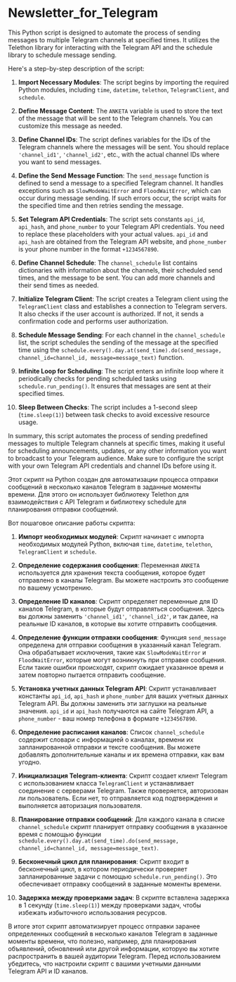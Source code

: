 # Newsletter_for_Telegram


This Python script is designed to automate the process of sending messages to multiple Telegram channels at specified times. It utilizes the Telethon library for interacting with the Telegram API and the schedule library to schedule message sending.

Here's a step-by-step description of the script:

1. **Import Necessary Modules**: The script begins by importing the required Python modules, including `time`, `datetime`, `telethon`, `TelegramClient`, and `schedule`.

2. **Define Message Content**: The `ANKETA` variable is used to store the text of the message that will be sent to the Telegram channels. You can customize this message as needed.

3. **Define Channel IDs**: The script defines variables for the IDs of the Telegram channels where the messages will be sent. You should replace `'channel_id1'`, `'channel_id2'`, etc., with the actual channel IDs where you want to send messages.

4. **Define the Send Message Function**: The `send_message` function is defined to send a message to a specified Telegram channel. It handles exceptions such as `SlowModeWaitError` and `FloodWaitError`, which can occur during message sending. If such errors occur, the script waits for the specified time and then retries sending the message.

5. **Set Telegram API Credentials**: The script sets constants `api_id`, `api_hash`, and `phone_number` to your Telegram API credentials. You need to replace these placeholders with your actual values. `api_id` and `api_hash` are obtained from the Telegram API website, and `phone_number` is your phone number in the format `+1234567890`.

6. **Define Channel Schedule**: The `channel_schedule` list contains dictionaries with information about the channels, their scheduled send times, and the message to be sent. You can add more channels and their send times as needed.

7. **Initialize Telegram Client**: The script creates a Telegram client using the `TelegramClient` class and establishes a connection to Telegram servers. It also checks if the user account is authorized. If not, it sends a confirmation code and performs user authorization.

8. **Schedule Message Sending**: For each channel in the `channel_schedule` list, the script schedules the sending of the message at the specified time using the `schedule.every().day.at(send_time).do(send_message, channel_id=channel_id, message=message_text)` function.

9. **Infinite Loop for Scheduling**: The script enters an infinite loop where it periodically checks for pending scheduled tasks using `schedule.run_pending()`. It ensures that messages are sent at their specified times.

10. **Sleep Between Checks**: The script includes a 1-second sleep (`time.sleep(1)`) between task checks to avoid excessive resource usage.

In summary, this script automates the process of sending predefined messages to multiple Telegram channels at specific times, making it useful for scheduling announcements, updates, or any other information you want to broadcast to your Telegram audience. Make sure to configure the script with your own Telegram API credentials and channel IDs before using it.









Этот скрипт на Python создан для автоматизации процесса отправки сообщений в несколько каналов Telegram в заданные моменты времени. Для этого он использует библиотеку Telethon для взаимодействия с API Telegram и библиотеку schedule для планирования отправки сообщений.

Вот пошаговое описание работы скрипта:

1. **Импорт необходимых модулей**: Скрипт начинает с импорта необходимых модулей Python, включая `time`, `datetime`, `telethon`, `TelegramClient` и `schedule`.

2. **Определение содержания сообщения**: Переменная `ANKETA` используется для хранения текста сообщения, которое будет отправлено в каналы Telegram. Вы можете настроить это сообщение по вашему усмотрению.

3. **Определение ID каналов**: Скрипт определяет переменные для ID каналов Telegram, в которые будут отправляться сообщения. Здесь вы должны заменить `'channel_id1'`, `'channel_id2'`, и так далее, на реальные ID каналов, в которые вы хотите отправить сообщения.

4. **Определение функции отправки сообщения**: Функция `send_message` определена для отправки сообщения в указанный канал Telegram. Она обрабатывает исключения, такие как `SlowModeWaitError` и `FloodWaitError`, которые могут возникнуть при отправке сообщения. Если такие ошибки происходят, скрипт ожидает указанное время и затем повторно пытается отправить сообщение.

5. **Установка учетных данных Telegram API**: Скрипт устанавливает константы `api_id`, `api_hash` и `phone_number` для ваших учетных данных Telegram API. Вы должны заменить эти заглушки на реальные значения. `api_id` и `api_hash` получаются на сайте Telegram API, а `phone_number` - ваш номер телефона в формате `+1234567890`.

6. **Определение расписания каналов**: Список `channel_schedule` содержит словари с информацией о каналах, времени их запланированной отправки и тексте сообщения. Вы можете добавлять дополнительные каналы и их времена отправки, как вам угодно.

7. **Инициализация Telegram-клиента**: Скрипт создает клиент Telegram с использованием класса `TelegramClient` и устанавливает соединение с серверами Telegram. Также проверяется, авторизован ли пользователь. Если нет, то отправляется код подтверждения и выполняется авторизация пользователя.

8. **Планирование отправки сообщений**: Для каждого канала в списке `channel_schedule` скрипт планирует отправку сообщения в указанное время с помощью функции `schedule.every().day.at(send_time).do(send_message, channel_id=channel_id, message=message_text)`.

9. **Бесконечный цикл для планирования**: Скрипт входит в бесконечный цикл, в котором периодически проверяет запланированные задачи с помощью `schedule.run_pending()`. Это обеспечивает отправку сообщений в заданные моменты времени.

10. **Задержка между проверками задач**: В скрипте вставлена задержка в 1 секунду (`time.sleep(1)`) между проверками задач, чтобы избежать избыточного использования ресурсов.

В итоге этот скрипт автоматизирует процесс отправки заранее определенных сообщений в несколько каналов Telegram в заданные моменты времени, что полезно, например, для планирования объявлений, обновлений или другой информации, которую вы хотите распространить в вашей аудитории Telegram. Перед использованием убедитесь, что настроили скрипт с вашими учетными данными Telegram API и ID каналов.
